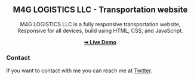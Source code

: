 <div align="center">
  

  <h2 align="center">M4G LOGISTICS LLC - Transportation website</h2>

  M4G LOGISTICS LLC is a fully responsive transportation website, <br />Responsive for all devices, build using HTML, CSS, and JavaScript.

  <a href="https://codewithsadee.github.io/transportio/"><strong>➥ Live Demo</strong></a>

</div>



### Contact

If you want to contact with me you can reach me at [Twitter](https://www.twitter.com/codewithsadee).

